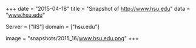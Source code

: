 
+++
date = "2015-04-18"
title = "Snapshot of http://www.hsu.edu"
data = "www.hsu.edu"

Server = ["IIS"]
domain = ["hsu.edu"]

  image = "snapshots/2015_16/www.hsu.edu.png"
+++
#
